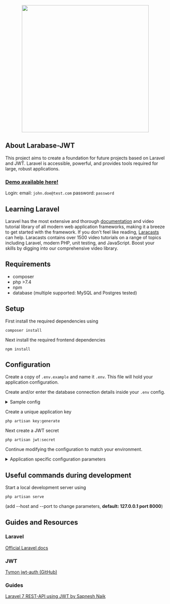 <p align="center"><img src="https://res.cloudinary.com/dtfbvvkyp/image/upload/v1566331377/laravel-logolockup-cmyk-red.svg" width="400"></p>

## About Larabase-JWT

This project aims to create a foundation for future projects based on Laravel and JWT.
Laravel is accessible, powerful, and provides tools required for large, robust applications.

### [Demo available here!](https://larastruct.herokuapp.com/)
Login: email: `john.doe@test.com` password: `password`

## Learning Laravel

Laravel has the most extensive and thorough [documentation](https://laravel.com/docs) and video tutorial library of all modern web application frameworks, making it a breeze to get started with the framework. 
If you don't feel like reading, [Laracasts](https://laracasts.com) can help. Laracasts contains over 1500 video tutorials on a range of topics including Laravel, modern PHP, unit testing, and JavaScript. Boost your skills by digging into our comprehensive video library.

## Requirements
* composer
* php >7.4
* npm
* database (multiple supported: MySQL and Postgres tested)

## Setup

First install the required dependencies using
```
composer install
```

Next install the required frontend dependencies
```
npm install
```
## Configuration
Create a copy of `.env.example` and name it `.env`. This file will hold your application configuration.

Create and/or enter the database connection details inside your `.env` config.

<details>
    <summary>Sample config</summary>
    
    DB_CONNECTION=mysql
    DB_HOST=127.0.0.1
    DB_PORT=3306
    DB_DATABASE=laravel
    DB_USERNAME=root
    DB_PASSWORD=XXX
</details> 

Create a unique application key
```
php artisan key:generate
```

Next create a JWT secret
```
php artisan jwt:secret
```

Continue modifying the configuration to match your environment.


<details>
    <summary>Application specific configuration parameters</summary>

| Name                        | Default value | Description |
| --------------------------- | ------------- |-------------|
| URL_ENFORCE_SSL             | false         | Force application scheme to use https (Currently not implemented, see .htaccess)|
| USER_REGISTRATION_DISABLED  | false         | Disable user registration on incoming post-request|
</details>

## Useful commands during development

Start a local development server using
```
php artisan serve
```
(add --host and --port to change parameters, **default: 127.0.0.1 port 8000**)

## Guides and Resources

### Laravel

[Official Laravel docs](https://laravel.com/docs/7.x)
### JWT

[Tymon jwt-auth (GitHub)](https://github.com/tymondesigns/jwt-auth)

### Guides
[Laravel 7 REST-API using JWT by Sapnesh Naik](https://codezen.io/laravel-7-rest-api-using-jwt-authentication/)
